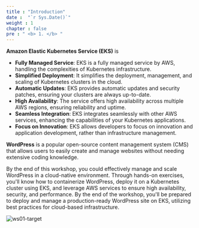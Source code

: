```yaml
---
title : "Introduction"
date :  "`r Sys.Date()`" 
weight : 1 
chapter : false
pre : " <b> 1. </b> "
---
```

**Amazon Elastic Kubernetes Service (EKS)** is 
- **Fully Managed Service**: EKS is a fully managed service by AWS, handling the complexities of Kubernetes infrastructure.
- **Simplified Deployment**: It simplifies the deployment, management, and scaling of Kubernetes clusters in the cloud.
- **Automatic Updates**: EKS provides automatic updates and security patches, ensuring your clusters are always up-to-date.
- **High Availability**: The service offers high availability across multiple AWS regions, ensuring reliability and uptime.
- **Seamless Integration**: EKS integrates seamlessly with other AWS services, enhancing the capabilities of your Kubernetes applications.
- **Focus on Innovation**: EKS allows developers to focus on innovation and application development, rather than infrastructure management.

**WordPress** is a popular open-source content management system (CMS) that allows users to easily create and manage websites without needing extensive coding knowledge. 

By the end of this workshop, you could effectively manage and scale WordPress in a cloud-native environment. Through hands-on exercises, you'll know how to containerize WordPress, deploy it on a Kubernetes cluster using EKS, and leverage AWS services to ensure high availability, security, and performance. By the end of the workshop, you'll be prepared to deploy and manage a production-ready WordPress site on EKS, utilizing best practices for cloud-based infrastructure.
  
![ws01-target](/workshop.chaunguyen.site/ws01-target.png)